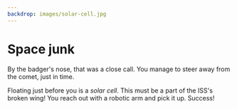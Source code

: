 ```yaml
---
backdrop: images/solar-cell.jpg
---
```


# Space junk

By the badger's nose, that was a close call. You manage to steer away from the comet, just in time.

Floating just before you is a _solar cell_. This must be a part of the ISS's broken wing! You reach out with a robotic arm and pick it up. Success!

<Item id="2"/>

<Page url="/rocket/en/1" instructions="" action="Return to the start for a new mission!" condition="none" />